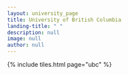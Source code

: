 ```yaml
---
layout: university_page
title: University of British Columbia
landing-title: " "
description: null
image: null
author: null
---
```


{% include tiles.html page="ubc" %}

